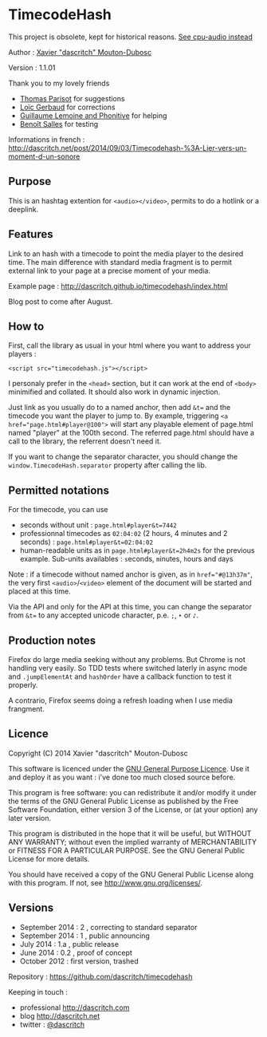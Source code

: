 TimecodeHash
============

This project is obsolete, kept for historical reasons. [See cpu-audio instead](https://github.com/dascritch/cpu-audio)


Author :  [Xavier "dascritch" Mouton-Dubosc](http://dascritch.com)

Version : 1.1.01

Thank you to my lovely friends
* [Thomas Parisot](https://oncletom.io/) for suggestions
* [Loïc Gerbaud](https://github.com/chibani) for corrections
* [Guillaume Lemoine and Phonitive](http://www.phonitive.fr/) for helping
* [Benoît Salles](https://twitter.com/infestedgrunt) for testing

Informations in french : <http://dascritch.net/post/2014/09/03/Timecodehash-%3A-Lier-vers-un-moment-d-un-sonore>

Purpose
-------

This is an hashtag extention for `<audio></video>`, permits to do a hotlink or a deeplink.

Features
--------

Link to an hash with a timecode to point the media player to the desired time. The main difference with standard media fragment is to permit external link to your page at a precise moment of your media.

Example page : <http://dascritch.github.io/timecodehash/index.html>

Blog post to come after August.

How to
------

First, call the library as usual in your html where you want to address your players :
```
<script src="timecodehash.js"></script>
```
I personaly prefer in the `<head>` section, but it can work at the end of `<body>` minimified and collated. It should also work in dynamic injection.

Just link as you usually do to a named anchor, then add `&t=` and the timecode you want the player to jump to.
By example, triggering `<a href="page.html#player@100">` will start any playable element of page.html named "player" at the 100th second. The referred page.html should have a call to the library, the referrent doesn't need it.

If you want to change the separator character, you should change the `window.TimecodeHash.separator` property after calling the lib.

Permitted notations
-------------------

For the timecode, you can use
* seconds without unit : `page.html#player&t=7442`
* professionnal timecodes as `02:04:02` (2 hours, 4 minutes and 2 seconds) : `page.html#player&t=02:04:02`
* human-readable units as in `page.html#player&t=2h4m2s` for the previous example. Sub-units availables : `s`econds, `m`inutes, `h`ours and `d`ays

Note : if a timecode without named anchor is given, as in `href="#@13h37m"`, the very first `<audio>`/`<video>` element of the document will be started and placed at this time.

Via the API and only for the API at this time, you can change the separator from `&t=` to any accepted unicode character, p.e. `;`, `‣` or `♪`.

Production notes
----------------

Firefox do large media seeking without any problems. But Chrome is not handling very easily. So TDD tests where switched laterly in async mode and `.jumpElementAt` and `hashOrder` have a callback function to test it properly.

A contrario, Firefox seems doing a refresh loading when I use media frangment.

Licence
-------

Copyright (C) 2014 Xavier "dascritch" Mouton-Dubosc

This software is licenced under the [GNU General Purpose Licence](http://www.gnu.org/licenses/gpl-3.0.txt).
Use it and deploy it as you want : i've done too much closed source before.

This program is free software: you can redistribute it and/or modify
it under the terms of the GNU General Public License as published by
the Free Software Foundation, either version 3 of the License, or
(at your option) any later version.

This program is distributed in the hope that it will be useful,
but WITHOUT ANY WARRANTY; without even the implied warranty of
MERCHANTABILITY or FITNESS FOR A PARTICULAR PURPOSE.  See the
GNU General Public License for more details.

You should have received a copy of the GNU General Public License
along with this program.  If not, see <http://www.gnu.org/licenses/>.

Versions
--------
* September 2014 : 2 , correcting to standard separator
* September 2014 : 1 , public announcing
* July 2014 : 1.a , public release
* June 2014 : 0.2 , proof of concept
* October 2012 : first version, trashed

Repository : <https://github.com/dascritch/timecodehash>

Keeping in touch :
* professional <http://dascritch.com>
* blog <http://dascritch.net>
* twitter : [@dascritch](https://twitter.com/dascritch)

